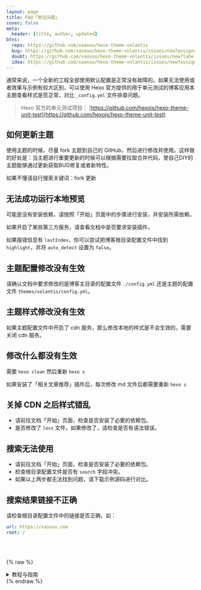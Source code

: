 ```yaml
---
layout: page
title: FAQ「常见问题」
cover: false
meta:
  header: [title, author, updated]
btns:
  repo: https://github.com/xaoxuu/hexo-theme-volantis
  bug: https://github.com/xaoxuu/hexo-theme-volantis/issues/new?assignees=&labels=BUG&template=bug-report.md
  doubt: https://github.com/xaoxuu/hexo-theme-volantis/issues/new?labels=疑问&template=question-report.md
  idea: https://github.com/xaoxuu/hexo-theme-volantis/issues/new?assignees=&labels=建议&template=feature-request.md
---
```


通常来说，一个全新的工程全部使用默认配置是<green>正常</green>没有故障的。如果无法使用或者效果与示例有较大区别，可以使用 Hexo 官方提供的用于单元测试的博客应用本主题查看样式是否正常，对比 `_config.yml` 文件排查问题。

> Hexo 官方的单元测试项目： [https://github.com/hexojs/hexo-theme-unit-test](https://github.com/hexojs/hexo-theme-unit-test)


## 如何更新主题

使用主题的时候，尽量 fork 主题到自己的 GitHub，然后进行修改并使用。这样做的好处是：当主题进行重要更新的时候可以根据需要拉取合并代码，使自己DIY的主题能够通过更新获取BUG修复或者新特性。

如果不懂请自行搜索关键词：<red>fork 更新</red>

## 无法成功运行本地预览

可能是没有安装依赖，请按照「开始」页面中的步骤进行安装，并安装所需依赖。

如果开启了某些第三方服务，请查看文档中是否要求安装插件。

如果报错信息有 `lastIndex`，你可以尝试把博客根目录配置文件中找到 `highlight`，并将 `auto_detect` 设置为 `false`。


## 主题配置修改没有生效

请确认文档中要求修改的是博客主目录的配置文件 `./config.yml` 还是主题的配置文件 `themes/volantis/config.yml`。

## 主题样式修改没有生效

如果主题配置文件中开启了 cdn 服务，那么修改本地的样式是不会生效的，需要关闭 cdn 服务。

## 修改什么都没有生效

需要 `hexo clean` 然后重新 `hexo s`

如果安装了「相关文章推荐」插件后，每次修改 md 文件后都需要重新 `hexo s`

## 关掉 CDN 之后样式错乱

- 请前往文档「开始」页面，检查是否安装了必要的依赖包。
- 是否修改了 `less` 文件，如果修改了，请检查是否有语法错误。

## 搜索无法使用

- 请前往文档「开始」页面，检查是否安装了必要的依赖包。
- 检查根目录配置文件是否有 `search` 字段冲突。
- 如果以上两步都无法找到问题，请下载示例源码进行对比。

## 搜索结果链接不正确

请检查根目录配置文件中的链接是否正确，如：

```yaml blog/_config.yml
url: https://xaoxuu.com
root: /
```

<br><br>

{% raw %}
<details>
<summary>
教程与指南
</summary>
{% endraw %}

<btn>[Hexo官方文档](https://hexo.io) [Valine官方文档](https://valine.js.org)</btn>

请一定要阅读官方文档！

<img src="https://cdn.jsdelivr.net/gh/xaoxuu/cdn-assets/emoji/aru/161.png" style="width:100%">

{% raw %}</details>{% endraw %}
